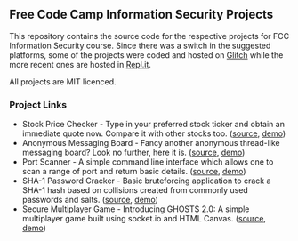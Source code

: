 ## Free Code Camp Information Security Projects

This repository contains the source code for the respective projects for FCC Information Security course. Since there was a switch in the suggested platforms, some of the projects were coded and hosted on [Glitch](https://glitch.com) while the more recent ones are hosted in [Repl.it](https://repl.it).

All projects are MIT licenced.

### Project Links

- Stock Price Checker - Type in your preferred stock ticker and obtain an immediate quote now. Compare it with other stocks too. ([source](stock-price-checker), [demo](https://freecodecamp-boilerplate-project-stockchecker-1.glitch.me/))
- Anonymous Messaging Board - Fancy another anonymous thread-like messaging board? Look no further, here it is. ([source](anonymous-messaging-board), [demo](https://freecodecamp-boilerplate-project-messageboard-3.glitch.me/))
- Port Scanner - A simple command line interface which allows one to scan a range of port and return basic details. ([source](port-scanner), [demo](https://repl.it/@wonyk99/fcc-port-scanner#main.py))
- SHA-1 Password Cracker - Basic bruteforcing application to crack a SHA-1 hash based on collisions created from commonly used passwords and salts. ([source](sha1-password-cracker), [demo](https://repl.it/@wonyk99/SHA-1-password-cracker#main.py))
- Secure Multiplayer Game - Introducing GHOSTS 2.0: A simple multiplayer game built using socket.io and HTML Canvas. ([source](multiplayer-game), [demo](https://repl.it/@wonyk99/Real-Time-Multiplayer-Game))